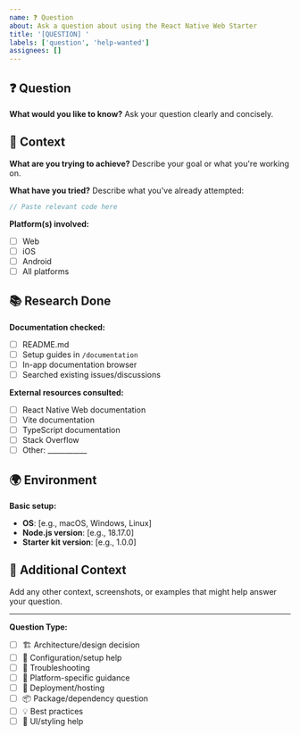 ```yaml
---
name: ❓ Question
about: Ask a question about using the React Native Web Starter
title: '[QUESTION] '
labels: ['question', 'help-wanted']
assignees: []
---
```


## ❓ Question

**What would you like to know?**
Ask your question clearly and concisely.

## 🎯 Context

**What are you trying to achieve?**
Describe your goal or what you're working on.

**What have you tried?**
Describe what you've already attempted:

```typescript
// Paste relevant code here
```

**Platform(s) involved:**

- [ ] Web
- [ ] iOS  
- [ ] Android
- [ ] All platforms

## 📚 Research Done

**Documentation checked:**

- [ ] README.md
- [ ] Setup guides in `/documentation`
- [ ] In-app documentation browser
- [ ] Searched existing issues/discussions

**External resources consulted:**

- [ ] React Native Web documentation
- [ ] Vite documentation
- [ ] TypeScript documentation
- [ ] Stack Overflow
- [ ] Other: ___________

## 🌍 Environment

**Basic setup:**

- **OS**: [e.g., macOS, Windows, Linux]
- **Node.js version**: [e.g., 18.17.0]
- **Starter kit version**: [e.g., 1.0.0]

## 💭 Additional Context

Add any other context, screenshots, or examples that might help answer your question.

---

**Question Type:**

- [ ] 🏗️ Architecture/design decision
- [ ] 🔧 Configuration/setup help
- [ ] 🐛 Troubleshooting
- [ ] 📱 Platform-specific guidance
- [ ] 🚀 Deployment/hosting
- [ ] 📦 Package/dependency question
- [ ] 💡 Best practices
- [ ] 🎨 UI/styling help

